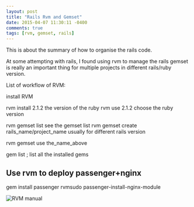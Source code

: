 ```yaml
---
layout: post
title: "Rails Rvm and Gemset"
date: 2015-04-07 11:30:11 -0400
comments: true
tags: [rvm, gemset, rails]
---
```


This is about the summary of how to organise the rails code.    

At some attempting with rails, I found using rvm to manage the rails gemset is really an important thing for multiple projects in different rails/ruby version.     

List of workflow of RVM:

install RVM     

rvm install 2.1.2   the version of the ruby
rvm use 2.1.2       choose the ruby version

rvm gemset list     see the gemset list
rvm gemset create rails_name/project_name   usually for different rails version

rvm gemset use the_name_above

gem list  ; list all the installed gems

## Use rvm to deploy passenger+nginx
gem install passenger
rvmsudo passenger-install-nginx-module

![RVM manual](https://rvm.io/gemsets/using)



